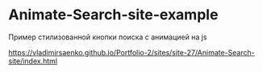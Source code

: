 # Animate-Search-site-example
 
Пример стилизованной кнопки поиска с анимацией на js

https://vladimirsaenko.github.io/Portfolio-2/sites/site-27/Animate-Search-site/index.html

